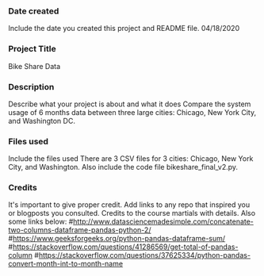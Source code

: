 ### Date created
Include the date you created this project and README file.
04/18/2020
### Project Title
Bike Share Data

### Description
Describe what your project is about and what it does
Compare the system usage of 6 months data between three large cities: Chicago, New York City, and Washington DC.

### Files used
Include the files used
There are 3 CSV files for 3 cities: Chicago, New York City, and Washington.  Also include the code file bikeshare_final_v2.py.
### Credits
It's important to give proper credit. Add links to any repo that inspired you or blogposts you consulted.
Credits to the course martials with details.  Also some links below:
#http://www.datasciencemadesimple.com/concatenate-two-columns-dataframe-pandas-python-2/
#https://www.geeksforgeeks.org/python-pandas-dataframe-sum/
#https://stackoverflow.com/questions/41286569/get-total-of-pandas-column
#https://stackoverflow.com/questions/37625334/python-pandas-convert-month-int-to-month-name